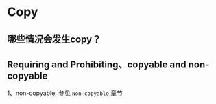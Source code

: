 # Copy



## 哪些情况会发生copy？



## Requiring and Prohibiting、copyable and non-copyable

1、non-copyable: 参见 `Non-copyable` 章节